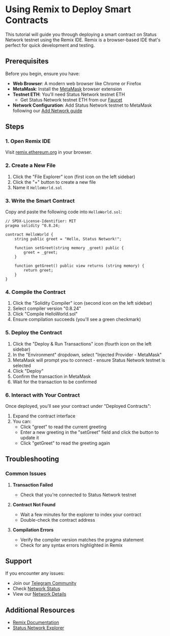 # Using Remix to Deploy Smart Contracts

This tutorial will guide you through deploying a smart contract on Status Network testnet using the Remix IDE. Remix is a browser-based IDE that's perfect for quick development and testing.

## Prerequisites

Before you begin, ensure you have:

- **Web Browser**: A modern web browser like Chrome or Firefox
- **MetaMask**: Install the [MetaMask](https://metamask.io) browser extension
- **Testnet ETH**: You'll need Status Network testnet ETH
  - Get Status Network testnet ETH from our [Faucet](/tools/testnet-faucets)
- **Network Configuration**: Add Status Network testnet to MetaMask following our [Add Network guide](/general-info/add-status-network)

## Steps

### 1. Open Remix IDE

Visit [remix.ethereum.org](https://remix.ethereum.org) in your browser.

### 2. Create a New File

1. Click the "File Explorer" icon (first icon on the left sidebar)
2. Click the "+" button to create a new file
3. Name it `HelloWorld.sol`

### 3. Write the Smart Contract

Copy and paste the following code into `HelloWorld.sol`:

```solidity
// SPDX-License-Identifier: MIT
pragma solidity ^0.8.24;

contract HelloWorld {
    string public greet = "Hello, Status Network!";

    function setGreet(string memory _greet) public {
        greet = _greet;
    }

    function getGreet() public view returns (string memory) {
        return greet;
    }
}
```

### 4. Compile the Contract

1. Click the "Solidity Compiler" icon (second icon on the left sidebar)
2. Select compiler version "0.8.24"
3. Click "Compile HelloWorld.sol"
4. Ensure compilation succeeds (you'll see a green checkmark)

### 5. Deploy the Contract

1. Click the "Deploy & Run Transactions" icon (fourth icon on the left sidebar)
2. In the "Environment" dropdown, select "Injected Provider - MetaMask"
3. MetaMask will prompt you to connect - ensure Status Network testnet is selected
4. Click "Deploy"
5. Confirm the transaction in MetaMask
6. Wait for the transaction to be confirmed

### 6. Interact with Your Contract

Once deployed, you'll see your contract under "Deployed Contracts":

1. Expand the contract interface
2. You can:
   - Click "greet" to read the current greeting
   - Enter a new greeting in the "setGreet" field and click the button to update it
   - Click "getGreet" to read the greeting again

## Troubleshooting

### Common Issues

1. **Transaction Failed**
   - Check that you're connected to Status Network testnet

2. **Contract Not Found**
   - Wait a few minutes for the explorer to index your contract
   - Double-check the contract address

3. **Compilation Errors**
   - Verify the compiler version matches the pragma statement
   - Check for any syntax errors highlighted in Remix

## Support

If you encounter any issues:
- Join our [Telegram Community](https://t.me/+k04A_OZbhIs1Mzc9)
- Check [Network Status](https://health.status.network)
- View our [Network Details](/general-info/network-details)

## Additional Resources

- [Remix Documentation](https://remix-ide.readthedocs.io/)
- [Status Network Explorer](https://sepoliascan.status.network)
